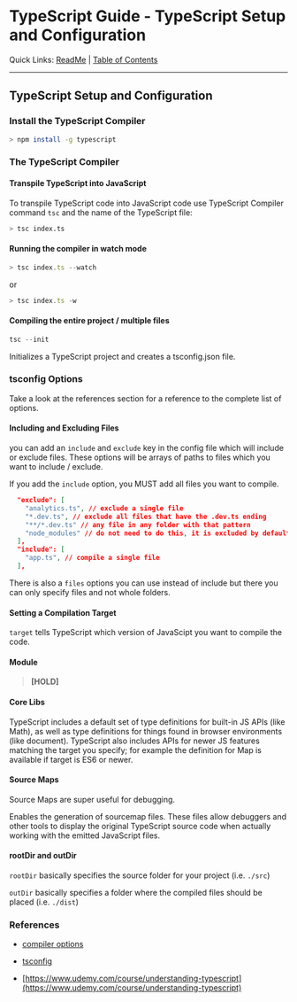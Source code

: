 # TypeScript Guide - TypeScript Setup and Configuration
Quick Links: [ReadMe](../README.md) | [Table of Contents](./docs/00-index.md)

---

## TypeScript Setup and Configuration

### Install the TypeScript Compiler

```sh
> npm install -g typescript
```

### The TypeScript Compiler

#### Transpile TypeScript into JavaScript

To transpile TypeScript code into JavaScript code use TypeScript Compiler command `tsc` and the name of the TypeScript file:

```sh
> tsc index.ts
```

#### Running the compiler in watch mode

```ts
> tsc index.ts --watch
```
or

```ts
> tsc index.ts -w
```

#### Compiling the entire project / multiple files

```ts
tsc --init
```

Initializes a TypeScript project and creates a tsconfig.json file.

### tsconfig Options

Take a look at the references section for a reference to the complete list of options.

#### Including and Excluding Files

you can add an `include` and `exclude` key in the config file which will include or exclude files. These options will be arrays of paths to files which you want to include / exclude.

If you add the `include` option, you MUST add all files you want to compile.

```json
  "exclude": [
    "analytics.ts", // exclude a single file
    "*.dev.ts", // exclude all files that have the .dev.ts ending
    "**/*.dev.ts" // any file in any folder with that pattern
    "node_modules" // do not need to do this, it is excluded by default
  ],
  "include": [
    "app.ts", // compile a single file
  ],
```

There is also a `files` options you can use instead of include but there you can only specify files and not whole folders.

#### Setting a Compilation Target

`target` tells TypeScript which version of JavaScipt you want to compile the code.

#### Module

> **[HOLD]**
#### Core Libs

TypeScript includes a default set of type definitions for built-in JS APIs (like Math), as well as type definitions for things found in browser environments (like document). TypeScript also includes APIs for newer JS features matching the target you specify; for example the definition for Map is available if target is ES6 or newer.

#### Source Maps

Source Maps are super useful for debugging.

Enables the generation of sourcemap files. These files allow debuggers and other tools to display the original TypeScript source code when actually working with the emitted JavaScript files.

#### rootDir and outDir

`rootDir` basically specifies the source folder for your project (i.e. `./src`)

`outDir` basically specifies a folder where the compiled files should be placed (i.e. `./dist`)


### References

 - [compiler options](https://www.typescriptlang.org/docs/handbook/compiler-options.html)
 - [tsconfig](https://www.typescriptlang.org/tsconfig)

 - [https://www.udemy.com/course/understanding-typescript](https://www.udemy.com/course/understanding-typescript)